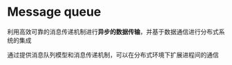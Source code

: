 # Message queue

利用高效可靠的消息传递机制进行**异步的数据传输**，并基于数据通信进行分布式系统的集成

通过提供消息队列模型和消息传递机制，可以在分布式环境下扩展进程间的通信

